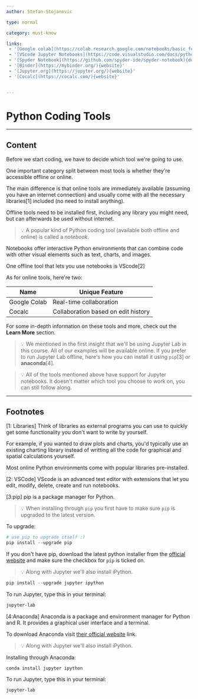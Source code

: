 ```yaml
---
author: Stefan-Stojanovic

type: normal

category: must-know

links:
 - '[Google colab](https://colab.research.google.com/notebooks/basic_features_overview.ipynb#scrollTo=JyG45Qk3qQLS){documentation}'
 - '[VScode Jupyter Notebooks](https://code.visualstudio.com/docs/python/jupyter-support){website}'
 - '[Spyder Notebook](https://github.com/spyder-ide/spyder-notebook){documentation}'
 - '[Binder](https://mybinder.org/){website}'
 - '[Jupyter.org](https://jupyter.org/){website}'
 - '[Cocalc](https://cocalc.com/){website}'


---
```


# Python Coding Tools

---
## Content

Before we start coding, we have to decide which tool we're going to use.

One important category split between most tools is whether they're accessible offline or online.

The main difference is that online tools are immediately available (assuming you have an internet connection) and usually come with all the necessary libraries[1] included (no need to install anything).

Offline tools need to be installed first, including any library you might need, but can afterwards be used without internet.

> 💡 A popular kind of Python coding tool (available both offline and online) is called a *notebook*.

Notebooks offer interactive Python environments that can combine code with other visual elements such as text, charts, and images.

One offline tool that lets you use notebooks is VScode[2]

As for online tools, here're two:

| Name         | Unique Feature                      |
|--------------|-------------------------------------|
| Google Colab | Real-time collaboration             |
| Cocalc       | Collaboration based on edit history |

For some in-depth information on these tools and more, check out the **Learn More** section.

> 💡 We mentioned in the first insight that we'll be using Jupyter Lab in this course. All of our examples will be available online. If you prefer to run Jupyter Lab offline, here's how you can install it using `pip`[3] or **anaconda**[4].

> 💡 All of the tools mentioned above have support for Jupyter notebooks. It doesn't matter which tool you choose to work on, you can still follow along.

---

## Footnotes
[1: Libraries]
Think of libraries as external programs you can use to quickly get some functionality you don't want to write by yourself.

For example, if you wanted to draw plots and charts, you'd typically use an existing charting library instead of writting all the code for graphical and spatial calculations yourself.

Most online Python environments come with popular libraries pre-installed.

[2: VSCode]
VScode is an advanced text editor with extensions that let you edit, modify, delete, create and run notebooks.

[3:pip]
pip is a package manager for Python.

> 💡 When installing through `pip` you first have to make sure `pip` is upgraded to the latest version.

To upgrade:
```python
# use pip to upgrade itself :)
pip install --upgrade pip
```

If you don't have pip, download the latest python installer from the [official website](https://www.python.org/downloads/) and make sure the checkbox for `pip` is ticked on.

> 💡 Along with Jupyter we'll also install iPython.

```python
pip install --upgrade jupyter ipython
```

To run Jupyter, type this in your terminal:
```sh
jupyter-lab
```

[4:Anaconda]
Anaconda is a package and environment manager for Python and R. It provides a graphical user interface and a terminal.

To download Anaconda visit [their official website](https://www.anaconda.com/products/individual) link.

> 💡 Along with Jupyter we'll also install iPython.

Installing through Anaconda:
```sh
conda install jupyter ipython
```

To run Jupyter, type this in your terminal:
```sh
jupyter-lab
```
